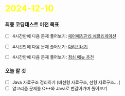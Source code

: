 # <span style="color:yellow">2024-12-10</span>

### 최종 코딩테스트 이전 목표
- [ ] 4시간만에 다음 문제 풀어보기: [페어매칭관리 애플리케이션](https://github.com/woowacourse/java-pairmatching-precourse)
- [ ] 4시간만에 다음 문제 풀어보기: [다리건너기](https://github.com/bark20/java-bridge)
- [ ] 4시간만에 다음 문제 풀어보기: [점심 메뉴 추천](https://github.com/70825/java-menu)


### 오늘 할 것
- [ ] Java 자료구조 정리하기 (비선형 자료구조, 선형 자료구조... )
- [ ] 알고리즘 문제를 C++와 Java로 번갈아가며 풀어보기
